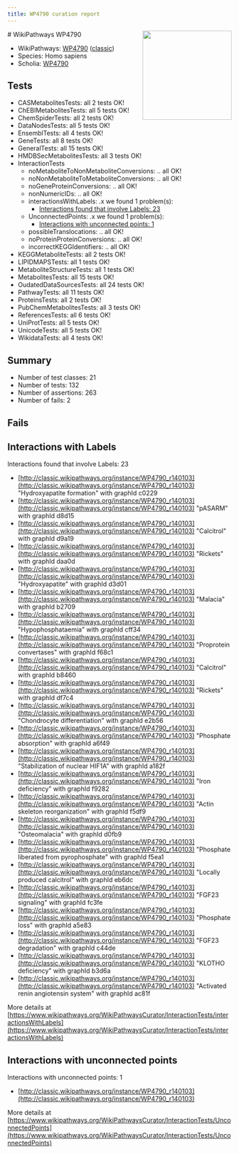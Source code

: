 ```yaml
---
title: WP4790 curation report
---
```


<img style="float: right; width: 200px" src="https://upload.wikimedia.org/wikipedia/commons/thumb/8/83/Wplogo_with_text_500.png/640px-Wplogo_with_text_500.png" />
# WikiPathways WP4790

* WikiPathways: [WP4790](https://wikipathways.org/pathways/WP4790) ([classic](https://classic.wikipathways.org/instance/WP4790))
* Species: Homo sapiens
* Scholia: [WP4790](https://scholia.toolforge.org/wikipathways/WP4790)
## Tests
* CASMetabolitesTests: all 2 tests OK!
* ChEBIMetabolitesTests: all 5 tests OK!
* ChemSpiderTests: all 2 tests OK!
* DataNodesTests: all 5 tests OK!
* EnsemblTests: all 4 tests OK!
* GeneTests: all 8 tests OK!
* GeneralTests: all 15 tests OK!
* HMDBSecMetabolitesTests: all 3 tests OK!
* InteractionTests
    * noMetaboliteToNonMetaboliteConversions: .. all OK!
    * noNonMetaboliteToMetaboliteConversions: .. all OK!
    * noGeneProteinConversions: .. all OK!
    * nonNumericIDs: .. all OK!
    * interactionsWithLabels: .x we found 1 problem(s):
        * [Interactions found that involve Labels: 23](#fe97a8da)
    * UnconnectedPoints: .x we found 1 problem(s):
        * [Interactions with unconnected points: 1](#35a61ad9)
    * possibleTranslocations: .. all OK!
    * noProteinProteinConversions: .. all OK!
    * incorrectKEGGIdentifiers: .. all OK!
* KEGGMetaboliteTests: all 2 tests OK!
* LIPIDMAPSTests: all 1 tests OK!
* MetaboliteStructureTests: all 1 tests OK!
* MetabolitesTests: all 15 tests OK!
* OudatedDataSourcesTests: all 24 tests OK!
* PathwayTests: all 11 tests OK!
* ProteinsTests: all 2 tests OK!
* PubChemMetabolitesTests: all 3 tests OK!
* ReferencesTests: all 6 tests OK!
* UniProtTests: all 5 tests OK!
* UnicodeTests: all 5 tests OK!
* WikidataTests: all 4 tests OK!


## Summary

* Number of test classes: 21
* Number of tests: 132
* Number of assertions: 263
* Number of fails: 2

## Fails

<a name="fe97a8da" />

## Interactions with Labels

Interactions found that involve Labels: 23

* [http://classic.wikipathways.org/instance/WP4790_r140103](http://classic.wikipathways.org/instance/WP4790_r140103) "Hydroxyapatite
formation" with graphId c0229
* [http://classic.wikipathways.org/instance/WP4790_r140103](http://classic.wikipathways.org/instance/WP4790_r140103) "pASARM" with graphId d8d15
* [http://classic.wikipathways.org/instance/WP4790_r140103](http://classic.wikipathways.org/instance/WP4790_r140103) "Calcitrol" with graphId d9a19
* [http://classic.wikipathways.org/instance/WP4790_r140103](http://classic.wikipathways.org/instance/WP4790_r140103) "Rickets" with graphId daa0d
* [http://classic.wikipathways.org/instance/WP4790_r140103](http://classic.wikipathways.org/instance/WP4790_r140103) "Hydroxyapatite" with graphId d3d01
* [http://classic.wikipathways.org/instance/WP4790_r140103](http://classic.wikipathways.org/instance/WP4790_r140103) "Malacia" with graphId b2709
* [http://classic.wikipathways.org/instance/WP4790_r140103](http://classic.wikipathways.org/instance/WP4790_r140103) "Hypophosphataemia" with graphId cff34
* [http://classic.wikipathways.org/instance/WP4790_r140103](http://classic.wikipathways.org/instance/WP4790_r140103) "Proprotein convertases" with graphId f68c1
* [http://classic.wikipathways.org/instance/WP4790_r140103](http://classic.wikipathways.org/instance/WP4790_r140103) "Calcitrol" with graphId b8460
* [http://classic.wikipathways.org/instance/WP4790_r140103](http://classic.wikipathways.org/instance/WP4790_r140103) "Rickets" with graphId df7c4
* [http://classic.wikipathways.org/instance/WP4790_r140103](http://classic.wikipathways.org/instance/WP4790_r140103) "Chondrocyte differentiation" with graphId e2b56
* [http://classic.wikipathways.org/instance/WP4790_r140103](http://classic.wikipathways.org/instance/WP4790_r140103) "Phosphate
absorption" with graphId a6f49
* [http://classic.wikipathways.org/instance/WP4790_r140103](http://classic.wikipathways.org/instance/WP4790_r140103) "Stabilization of
nuclear HIF1A" with graphId a182f
* [http://classic.wikipathways.org/instance/WP4790_r140103](http://classic.wikipathways.org/instance/WP4790_r140103) "Iron deficiency" with graphId f9282
* [http://classic.wikipathways.org/instance/WP4790_r140103](http://classic.wikipathways.org/instance/WP4790_r140103) "Actin skeleton reorganization" with graphId f5df9
* [http://classic.wikipathways.org/instance/WP4790_r140103](http://classic.wikipathways.org/instance/WP4790_r140103) "Osteomalacia" with graphId d0fb9
* [http://classic.wikipathways.org/instance/WP4790_r140103](http://classic.wikipathways.org/instance/WP4790_r140103) "Phosphate liberated
from pyrophosphate" with graphId f5ea1
* [http://classic.wikipathways.org/instance/WP4790_r140103](http://classic.wikipathways.org/instance/WP4790_r140103) "Locally produced
calcitrol" with graphId eb6dc
* [http://classic.wikipathways.org/instance/WP4790_r140103](http://classic.wikipathways.org/instance/WP4790_r140103) "FGF23 signaling" with graphId fc3fe
* [http://classic.wikipathways.org/instance/WP4790_r140103](http://classic.wikipathways.org/instance/WP4790_r140103) "Phosphate loss" with graphId a5e83
* [http://classic.wikipathways.org/instance/WP4790_r140103](http://classic.wikipathways.org/instance/WP4790_r140103) "FGF23 degradation" with graphId c44de
* [http://classic.wikipathways.org/instance/WP4790_r140103](http://classic.wikipathways.org/instance/WP4790_r140103) "KLOTHO deficiency" with graphId b3d6a
* [http://classic.wikipathways.org/instance/WP4790_r140103](http://classic.wikipathways.org/instance/WP4790_r140103) "Activated renin angiotensin system" with graphId ac81f


More details at [https://www.wikipathways.org/WikiPathwaysCurator/InteractionTests/interactionsWithLabels](https://www.wikipathways.org/WikiPathwaysCurator/InteractionTests/interactionsWithLabels)

<a name="35a61ad9" />

## Interactions with unconnected points

Interactions with unconnected points: 1

* [http://classic.wikipathways.org/instance/WP4790_r140103](http://classic.wikipathways.org/instance/WP4790_r140103)


More details at [https://www.wikipathways.org/WikiPathwaysCurator/InteractionTests/UnconnectedPoints](https://www.wikipathways.org/WikiPathwaysCurator/InteractionTests/UnconnectedPoints)

